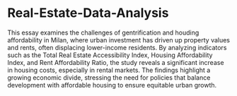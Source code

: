 # Real-Estate-Data-Analysis

This essay examines the challenges of gentrification and houding affordability in Milan, where urban investment has driven up property values and rents, often displacing lower-income residents. By analyzing indicators such as the Total Real Estate Accessibility Index, Housing Affordability Index, and Rent Affordability Ratio, the study reveals a significant increase in housing costs, especially in rental markets. The findings highlight a growing economic divide, stressing the need for policies that balance development with affordable housing to ensure equitable urban growth.
